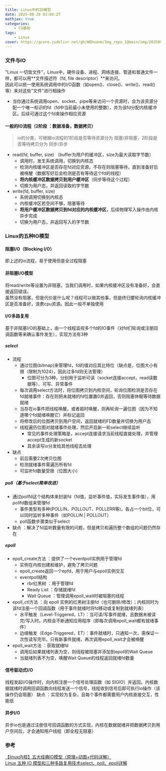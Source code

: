 ```yaml
---
title: Linux中的IO模型
date: 2025-08-28 03:04:27
mathjax: true
categories: 
    - CS基础
tags: 
    - Linux
cover: https://gcore.jsdelivr.net/gh/WQhuanm/Img_repo_1@main/img/202509141037395.png
---
```




### 文件与IO
"Linux 一切皆文件"，Linux中，硬件设备、进程、网络连接、管道和普通文件一样，都可以用**文件描述符（fd, file descriptor）**来访问。  
因此可以统一使用系统调用中的I/O函数（如open()、close()、write()、read()等）来对这些"文件"进行相操作  

- 当你通过系统调用open、socket、pipe等来访问一个资源时，会为该资源分配一个唯一标识的fd（fd中当前最小未使用的整数），并为该fd分配内核缓冲区。后续可通过这个fd来操作相应资源

#### 一般的IO流程（2阶段 ：数据准备，数据拷贝）
> io的分类，可根据io流程的1阶段是否等待资源分为 阻塞/非阻塞，2阶段是否等待拷贝分为 同步/异步
 
- read(fd, buffer, size) （buffer为用户的缓冲区，size为最大读取字节数）
    - 调用时，发生系统调用，切换到内核态
    - 检测内核缓冲区是否存在fd对应资源，不存在则阻塞等待，直到准备好后被唤醒（数据写好后会检测是否有等待这个fd的线程）
    - **将内核缓冲区数据拷贝到用户缓冲区**（同步等待这个过程）
    - 切换为用户态，并返回读取的字节数
- write(fd, buffer, size)
    - 系统调用切换到内核态
    - 内核缓冲区若空间不够，阻塞等待
    - **将用户缓冲区数据拷贝到fd对应的内核缓冲区**，后续物理写入操作由内核异步完成
    - 切换为用户态，并返回写入的字节数

### Linux的五种IO模型
#### 阻塞I/O（Blocking I/O）
即上述的io流程，易于使用但是全过程阻塞

#### 非阻塞I/O模型
将read/write等设置为非阻塞，当我们调用时，如果内核缓冲区没有准备好，会直接返回错误。  
虽然没有阻塞，但是代价是什么呢？线程可以做其他事，但是终归要轮询内核缓冲区是否准备好，浪费cpu资源。因此一般不单独使用

#### I/O多路复用
基于非阻塞I/O的基础上，由一个线程监视多个fd的IO事件（对fd们轮询或注册回调函数等来确认事件发生），实现方法有3种

##### select
- 流程
    - 通过位图(bitmap)来管理fd，fd的值对应其比特位（缺点是，位图大小有限（限制为1024），因此过多fd则无法管理）
        - 位图可分为3种，分别用于监听可读（socket连接accept，read读数据等）、可写、异常事件
    - 每次调用select方法时，将位图拷贝到内核空间，轮询位图检测是否存在fd就绪事件：存在则把未就绪的fd位置置0并返回，否则阻塞休眠等待数据就绪
    - 当存在io事件把线程唤醒，或者超时唤醒，则再轮询一遍位图（因为不知道哪个fd就绪唤醒它）并标记返回
    - 将修改后的位图拷贝到用户空间，返回就绪的FD数量并切换为用户态
    - 线程遍历位图对就绪事件处理，然后开启新一轮select继续监听
        - 常见的事件处理策略是，accept连接请求当前线程直接处理，并管理accept生成的新socket
        - 其余读写io分发给其他线程去处理
- 缺点
    - 前后需要2次拷贝位图
    - 检测就绪事件需遍历所有fd
    - 可监听fd数量受限（位图大小）

##### poll（基于select简单改进）
- 通过pollfd这个结构体来封装fd（fd值，监听事件值，实际发生事件值），用pollfd数组来管理fd
    - 事件类型有多种(POLLIN、POLLOUT、POLLERR等)，各占一个bit位，可以同时监听多种事件（如POLLIN | POLLOUT）
    - poll函数步骤类似于select
- 缺点 ：解决了fd监听数量有限的问题，但是拷贝和遍历整个数组的问题仍然存在


##### epoll
- epoll_create方法 ：提供了一个eventpoll实例用于管理fd
    - 实例在内核创建和维护，避免了拷贝问题
    - epoll_create返回一个epfd，用于用户与epoll实例交互
    - eventpoll结构
        - rbr红黑树 ：用于管理fd
        - Ready List ：存储就绪fd
        - Wait Queue ：管理调用epoll_wait时被阻塞的线程
- epoll_ctl方法 ：向 epoll 实例的红黑树注册fd（也可删除/修改）；内核同时为该fd注册一个回调函数（用于事件就绪时将fd移动或复制到就绪列表）
    - 水平触发（Level-Triggered，LT）：当可读/写事件就绪，且数据未被读完/写入时。内核会不断通知应用程序（即每次调用epoll_wait都有就绪事件）
    - 边缘触发（Edge-Triggered，ET）：事件就绪时，只通知一次，需保证一次性读写完毕。只有新事件就绪，再次调用epoll_wait才会被唤醒
- epoll_wait方法 ：获取就绪fd
    - 调用后如果就绪列表为空，则线程被阻塞并添加到epoll的Wait Queue
    - 当就绪列表不为空，唤醒Wait Queue的线程返回就绪fd数量

#### 信号驱动式I/O
线程发起I/O操作时，向内核注册一个信号处理函数（如 SIGIO）并返回。内核数据就绪时调用回调函数向线程发送一个信号，线程收到信号后即可执行io操作（该操作仍会阻塞） 
缺点 ：实现较为复杂，且每个事件都需要用户内核直接交互，性能低

#### 异步I/O
异步io也是通过注册信号回调函数的方式实现，内核在数据就绪并把数据拷贝到用户空间后，才会通知用户线程（即全程无阻塞）


### 参考
[【linux内核】五大经典IO模型（原理+动图+代码详解）](https://juejin.cn/post/7129070726249709599)  
[Linux 五种 IO 模型和三种多路复用技术select、poll、epoll详解](https://zhuanlan.zhihu.com/p/1896601077245256223)  